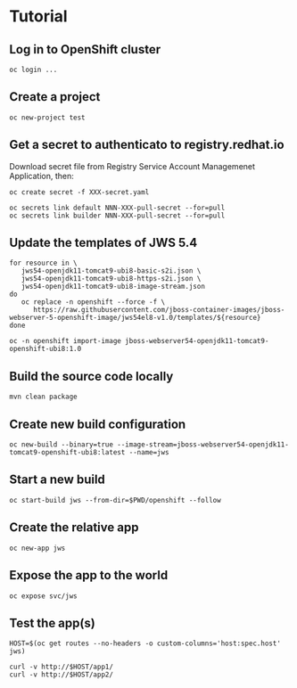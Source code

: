 # Tutorial

## Log in to OpenShift cluster

```
oc login ...
```

## Create a project
```
oc new-project test
```

## Get a secret to authenticato to registry.redhat.io

Download secret file from Registry Service Account Managemenet Application, then:

```
oc create secret -f XXX-secret.yaml

oc secrets link default NNN-XXX-pull-secret --for=pull
oc secrets link builder NNN-XXX-pull-secret --for=pull
```

## Update the templates of JWS 5.4

```
for resource in \
   jws54-openjdk11-tomcat9-ubi8-basic-s2i.json \
   jws54-openjdk11-tomcat9-ubi8-https-s2i.json \
   jws54-openjdk11-tomcat9-ubi8-image-stream.json
do
   oc replace -n openshift --force -f \
      https://raw.githubusercontent.com/jboss-container-images/jboss-webserver-5-openshift-image/jws54el8-v1.0/templates/${resource}
done

oc -n openshift import-image jboss-webserver54-openjdk11-tomcat9-openshift-ubi8:1.0
```

## Build the source code locally

```
mvn clean package
```

## Create new build configuration

```
oc new-build --binary=true --image-stream=jboss-webserver54-openjdk11-tomcat9-openshift-ubi8:latest --name=jws
```

## Start a new build

```
oc start-build jws --from-dir=$PWD/openshift --follow
```

## Create the relative app

```
oc new-app jws
```

## Expose the app to the world

```
oc expose svc/jws
```

## Test the app(s)

```
HOST=$(oc get routes --no-headers -o custom-columns='host:spec.host' jws)

curl -v http://$HOST/app1/
curl -v http://$HOST/app2/
```
